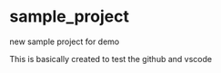 # sample_project
new sample project for demo

This is basically created to test the github and vscode
